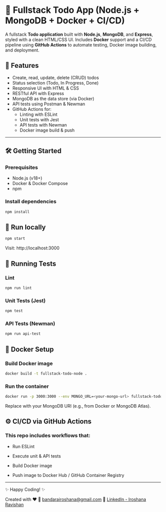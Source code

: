 # 📝 Fullstack Todo App (Node.js + MongoDB + Docker + CI/CD)

A fullstack **Todo application** built with **Node.js**, **MongoDB**, and **Express**, styled with a clean HTML/CSS UI. Includes **Docker** support and a CI/CD pipeline using **GitHub Actions** to automate testing, Docker image building, and deployment.

## 🚀 Features

- Create, read, update, delete (CRUD) todos
- Status selection (Todo, In Progress, Done)
- Responsive UI with HTML & CSS
- RESTful API with Express
- MongoDB as the data store (via Docker)
- API tests using Postman & Newman
- GitHub Actions for:
  - Linting with ESLint
  - Unit tests with Jest
  - API tests with Newman
  - Docker image build & push

---

## 🛠️ Getting Started

### Prerequisites

- Node.js (v18+)
- Docker & Docker Compose
- npm

### Install dependencies

```bash
npm install

```
## 🎯 Run locally
```bash
npm start
```
Visit: http://localhost:3000

## 🧪 Running Tests
### Lint
```bash
npm run lint
```
### Unit Tests (Jest)
```bash
npm test
```

### API Tests (Newman)
```bash
npm run api-test
```


## 🐳 Docker Setup
### Build Docker image
```bash
docker build -t fullstack-todo-node .
```
### Run the container
```bash
docker run -p 3000:3000 --env MONGO_URL=<your-mongo-url> fullstack-todo-node
```
Replace <your-mongo-url> with your MongoDB URI (e.g., from Docker or MongoDB Atlas).



## ⚙️ CI/CD via GitHub Actions
### This repo includes workflows that:

- Run ESLint

- Execute unit & API tests

- Build Docker image

- Push image to Docker Hub / GitHub Container Registry

---


✨ Happy Coding! ✨



Created with ❤️
📧 bandarairoshana@gmail.com
💼 [LinkedIn - Iroshana Ravishan](https://www.linkedin.com/in/iroshana-ravishan-376706172/)  




